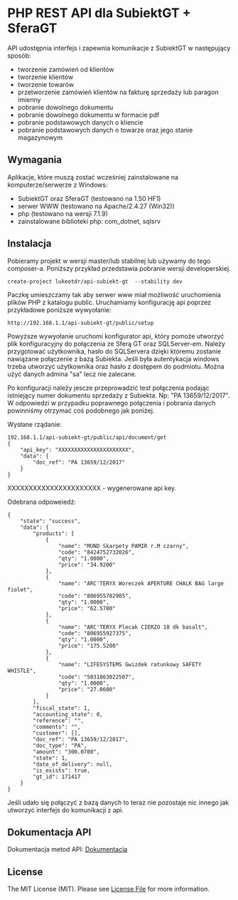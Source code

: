 PHP REST API dla SubiektGT + SferaGT
======

API udostępnia interfejs i zapewnia komunikacje z SubiektGT w następujący sposób:

- tworzenie zamówień od klientów
- tworzenie klientów
- tworzenie towarów
- przetworzenie zamówień klientów na fakturę sprzedaży lub paragon imienny
- pobranie dowolnego dokumentu
- pobranie dowolnego dokumentu w formacie pdf
- pobranie podstawowych danych o kliencie
- pobranie podstawowych danych o towarze oraz jego stanie magazynowym

## Wymagania

Aplikacje, które muszą zostać wcześniej zainstalowane na komputerze/serwerze z Windows:
- SubiektGT oraz SferaGT (testowano na 1.50 HF1)
- serwer WWW (testowano na Apache/2.4.27 (Win32))
- php (testowano na wersji 7.1.9)
- zainstalowane biblioteki php:  com_dotnet, sqlsrv

## Instalacja

Pobieramy projekt w wersji master/lub stabilnej lub używamy do tego composer-a.
Poniższy przykład przedstawia pobranie wersji developerskiej.

```
create-project lukeotdr/api-subiekt-gt  --stability dev
```

Paczkę umieszczamy tak aby serwer www miał możliwość uruchomienia plików PHP z katalogu public.
Uruchamiamy konfigurację api poprzez przykładowe poniższe wywyołanie:

```
http://192.168.1.1/api-subiekt-gt/public/setup
```

Powyższe wywyołanie uruchomi konfigurator api, który pomoże utworzyć plik konfiguracyjny do połączenia ze Sferą GT 
oraz SQLServer-em.  Należy przygotować użytkownika, hasło do SQLServera dzięki któremu zostanie nawiązane połączenie z 
bazą Subiekta. Jeśli była autentykacja windows trzeba utworzyć użytkownika oraz hasło z dostępem do podmiotu. 
Można użyć danych admina "sa" lecz nie zalecane. 

Po konfiguracji należy jescze przeprowadzić test połączenia podając istniejący numer dokumentu sprzedaży z Subiekta. Np: "PA 13659/12/2017".
W odpowiedzi w przypadku poprawnego połączenia i pobrania danych powinniśmy otrzymać coś podobnego jak poniżej.

Wysłane rządanie:

```
192.168.1.1/api-subiekt-gt/public/api/document/get
{
    "api_key": "XXXXXXXXXXXXXXXXXXXXXX",
    "data": {
        "doc_ref": "PA 13659/12/2017"
    }
}
```

XXXXXXXXXXXXXXXXXXXXXX - wygenerowane api key.

Odebrana odpoweiedź:

```
{
    "state": "success",
    "data": {
        "products": [
            {
                "name": "MUND Skarpety PAMIR r.M czarny",
                "code": "8424752732026",
                "qty": "1.0000",
                "price": "34.9200"
            },
            {
                "name": "ARC'TERYX Woreczek APERTURE CHALK BAG large fiolet",
                "code": "806955782905",
                "qty": "1.0000",
                "price": "62.5700"
            },
            {
                "name": "ARC'TERYX Plecak CIERZO 18 dk basalt",
                "code": "806955927375",
                "qty": "1.0000",
                "price": "175.5200"
            },
            {
                "name": "LIFESYSTEMS Gwizdek ratunkowy SAFETY WHISTLE",
                "code": "5031863022507",
                "qty": "1.0000",
                "price": "27.0600"
            }
        ],
        "fiscal_state": 1,
        "accounting_state": 0,
        "reference": "",
        "comments": "",
        "customer": [],
        "doc_ref": "PA 13659/12/2017",
        "doc_type": "PA",
        "amount": "300.0700",
        "state": 1,
        "date_of_delivery": null,
        "is_exists": true,
        "gt_id": 171417
    }
}
```


Jeśli udało się połączyć z bazą danych to teraz nie pozostaje nic innego jak utworzyć interfejs do komunikacji z api.

## Dokumentacja API 

 Dokumentacja metod API: [Dokumentacja]()

## License

The MIT License (MIT). Please see [License File](https://github.com/LukeOtdr/api-subiekt-gt/blob/devloper/LICENSE) for more information.